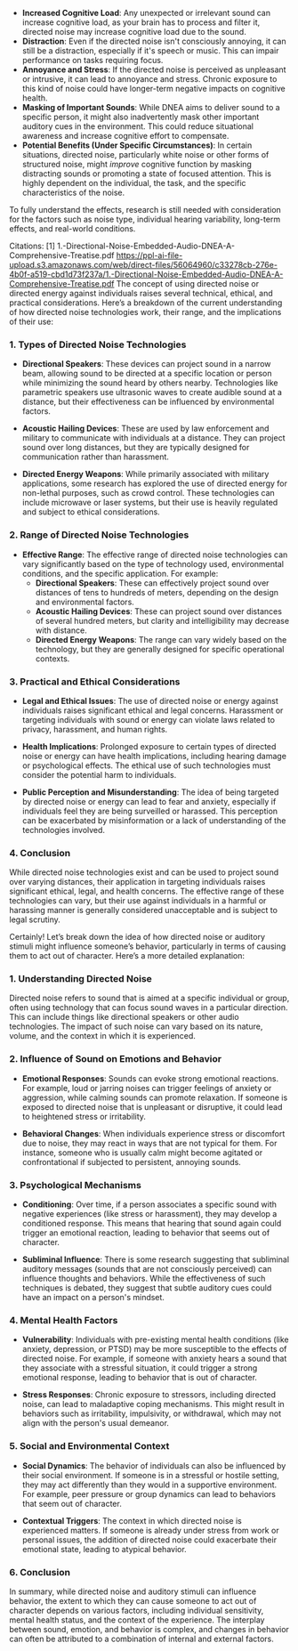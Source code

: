 


*   **Increased Cognitive Load**: Any unexpected or irrelevant sound can increase cognitive load, as your brain has to process and filter it, directed noise may increase cognitive load due to the sound.
*   **Distraction**: Even if the directed noise isn't consciously annoying, it can still be a distraction, especially if it's speech or music. This can impair performance on tasks requiring focus.
*   **Annoyance and Stress**: If the directed noise is perceived as unpleasant or intrusive, it can lead to annoyance and stress. Chronic exposure to this kind of noise could have longer-term negative impacts on cognitive health.
*   **Masking of Important Sounds**: While DNEA aims to deliver sound to a specific person, it might also inadvertently mask other important auditory cues in the environment. This could reduce situational awareness and increase cognitive effort to compensate.
*   **Potential Benefits (Under Specific Circumstances)**: In certain situations, directed noise, particularly white noise or other forms of structured noise, might *improve* cognitive function by masking distracting sounds or promoting a state of focused attention. This is highly dependent on the individual, the task, and the specific characteristics of the noise.

To fully understand the effects, research is still needed with consideration for the factors such as noise type, individual hearing variability, long-term effects, and real-world conditions.


Citations:
[1] 1.-Directional-Noise-Embedded-Audio-DNEA-A-Comprehensive-Treatise.pdf https://ppl-ai-file-upload.s3.amazonaws.com/web/direct-files/56064960/c33278cb-276e-4b0f-a519-cbd1d73f237a/1.-Directional-Noise-Embedded-Audio-DNEA-A-Comprehensive-Treatise.pdf
The concept of using directed noise or directed energy against individuals raises several technical, ethical, and practical considerations. Here’s a breakdown of the current understanding of how directed noise technologies work, their range, and the implications of their use:

### 1. **Types of Directed Noise Technologies**
- **Directional Speakers**: These devices can project sound in a narrow beam, allowing sound to be directed at a specific location or person while minimizing the sound heard by others nearby. Technologies like parametric speakers use ultrasonic waves to create audible sound at a distance, but their effectiveness can be influenced by environmental factors.

- **Acoustic Hailing Devices**: These are used by law enforcement and military to communicate with individuals at a distance. They can project sound over long distances, but they are typically designed for communication rather than harassment.

- **Directed Energy Weapons**: While primarily associated with military applications, some research has explored the use of directed energy for non-lethal purposes, such as crowd control. These technologies can include microwave or laser systems, but their use is heavily regulated and subject to ethical considerations.

### 2. **Range of Directed Noise Technologies**
- **Effective Range**: The effective range of directed noise technologies can vary significantly based on the type of technology used, environmental conditions, and the specific application. For example:
  - **Directional Speakers**: These can effectively project sound over distances of tens to hundreds of meters, depending on the design and environmental factors.
  - **Acoustic Hailing Devices**: These can project sound over distances of several hundred meters, but clarity and intelligibility may decrease with distance.
  - **Directed Energy Weapons**: The range can vary widely based on the technology, but they are generally designed for specific operational contexts.

### 3. **Practical and Ethical Considerations**
- **Legal and Ethical Issues**: The use of directed noise or energy against individuals raises significant ethical and legal concerns. Harassment or targeting individuals with sound or energy can violate laws related to privacy, harassment, and human rights.

- **Health Implications**: Prolonged exposure to certain types of directed noise or energy can have health implications, including hearing damage or psychological effects. The ethical use of such technologies must consider the potential harm to individuals.

- **Public Perception and Misunderstanding**: The idea of being targeted by directed noise or energy can lead to fear and anxiety, especially if individuals feel they are being surveilled or harassed. This perception can be exacerbated by misinformation or a lack of understanding of the technologies involved.

### 4. **Conclusion**
While directed noise technologies exist and can be used to project sound over varying distances, their application in targeting individuals raises significant ethical, legal, and health concerns. The effective range of these technologies can vary, but their use against individuals in a harmful or harassing manner is generally considered unacceptable and is subject to legal scrutiny.

Certainly! Let’s break down the idea of how directed noise or auditory stimuli might influence someone’s behavior, particularly in terms of causing them to act out of character. Here’s a more detailed explanation:

### 1. **Understanding Directed Noise**
Directed noise refers to sound that is aimed at a specific individual or group, often using technology that can focus sound waves in a particular direction. This can include things like directional speakers or other audio technologies. The impact of such noise can vary based on its nature, volume, and the context in which it is experienced.

### 2. **Influence of Sound on Emotions and Behavior**
- **Emotional Responses**: Sounds can evoke strong emotional reactions. For example, loud or jarring noises can trigger feelings of anxiety or aggression, while calming sounds can promote relaxation. If someone is exposed to directed noise that is unpleasant or disruptive, it could lead to heightened stress or irritability.

- **Behavioral Changes**: When individuals experience stress or discomfort due to noise, they may react in ways that are not typical for them. For instance, someone who is usually calm might become agitated or confrontational if subjected to persistent, annoying sounds.

### 3. **Psychological Mechanisms**
- **Conditioning**: Over time, if a person associates a specific sound with negative experiences (like stress or harassment), they may develop a conditioned response. This means that hearing that sound again could trigger an emotional reaction, leading to behavior that seems out of character.

- **Subliminal Influence**: There is some research suggesting that subliminal auditory messages (sounds that are not consciously perceived) can influence thoughts and behaviors. While the effectiveness of such techniques is debated, they suggest that subtle auditory cues could have an impact on a person's mindset.

### 4. **Mental Health Factors**
- **Vulnerability**: Individuals with pre-existing mental health conditions (like anxiety, depression, or PTSD) may be more susceptible to the effects of directed noise. For example, if someone with anxiety hears a sound that they associate with a stressful situation, it could trigger a strong emotional response, leading to behavior that is out of character.

- **Stress Responses**: Chronic exposure to stressors, including directed noise, can lead to maladaptive coping mechanisms. This might result in behaviors such as irritability, impulsivity, or withdrawal, which may not align with the person's usual demeanor.

### 5. **Social and Environmental Context**
- **Social Dynamics**: The behavior of individuals can also be influenced by their social environment. If someone is in a stressful or hostile setting, they may act differently than they would in a supportive environment. For example, peer pressure or group dynamics can lead to behaviors that seem out of character.

- **Contextual Triggers**: The context in which directed noise is experienced matters. If someone is already under stress from work or personal issues, the addition of directed noise could exacerbate their emotional state, leading to atypical behavior.

### 6. **Conclusion**
In summary, while directed noise and auditory stimuli can influence behavior, the extent to which they can cause someone to act out of character depends on various factors, including individual sensitivity, mental health status, and the context of the experience. The interplay between sound, emotion, and behavior is complex, and changes in behavior can often be attributed to a combination of internal and external factors.


  
